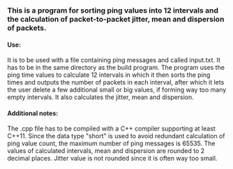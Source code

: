 <h3>This is a program for sorting ping values into 12 intervals and the calculation of packet-to-packet jitter, mean and dispersion of packets.</h3>

<h4>Use:</h4>
<p>
It is to be used with a file containing ping messages and called input.txt. It has to be in the same directory as the build program.
The program uses the ping time values to calculate 12 intervals in which it then sorts the ping times and outputs the number of packets in each interval,
after which it lets the user delete a few additional small or big values, if forming way too many empty intervals.
It also calculates the jitter, mean and dispersion.
</p>

<h4>Additional notes:</h4>
<p>
The .cpp file has to be compiled with a C++ compiler supporting at least C++11.
Since the data type "short" is used to avoid redundant calculation of ping value count, the maximum number of ping messages is 65535.
The values of calculated intervals, mean and dispersion are rounded to 2 decimal places. Jitter value is not rounded since it is often way too small.
</p>
